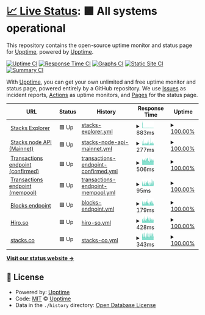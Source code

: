 # [📈 Live Status](https://upptime.github.io/upptime): <!--live status--> **🟩 All systems operational**

This repository contains the open-source uptime monitor and status page for [Upptime](https://upptime.js.org), powered by [Upptime](https://github.com/upptime/upptime).

[![Uptime CI](https://github.com/aulneau/stacks-status/workflows/Uptime%20CI/badge.svg)](https://github.com/upptime/upptime/actions?query=workflow%3A%22Uptime+CI%22)
[![Response Time CI](https://github.com/aulneau/stacks-status/workflows/Response%20Time%20CI/badge.svg)](https://github.com/upptime/upptime/actions?query=workflow%3A%22Response+Time+CI%22)
[![Graphs CI](https://github.com/aulneau/stacks-status/workflows/Graphs%20CI/badge.svg)](https://github.com/upptime/upptime/actions?query=workflow%3A%22Graphs+CI%22)
[![Static Site CI](https://github.com/aulneau/stacks-status/workflows/Static%20Site%20CI/badge.svg)](https://github.com/upptime/upptime/actions?query=workflow%3A%22Static+Site+CI%22)
[![Summary CI](https://github.com/aulneau/stacks-status/workflows/Summary%20CI/badge.svg)](https://github.com/upptime/upptime/actions?query=workflow%3A%22Summary+CI%22)

With [Upptime](https://upptime.js.org), you can get your own unlimited and free uptime monitor and status page, powered entirely by a GitHub repository. We use [Issues](https://github.com/upptime/upptime/issues) as incident reports, [Actions](https://github.com/upptime/upptime/actions) as uptime monitors, and [Pages](https://upptime.github.io/upptime) for the status page.

<!--start: status pages-->
<!-- This summary is generated by Upptime (https://github.com/upptime/upptime) -->
<!-- Do not edit this manually, your changes will be overwritten -->
<!-- prettier-ignore -->
| URL | Status | History | Response Time | Uptime |
| --- | ------ | ------- | ------------- | ------ |
| <img alt="" src="https://favicons.githubusercontent.com/explorer.stacks.co" height="13"> [Stacks Explorer](https://explorer.stacks.co) | 🟩 Up | [stacks-explorer.yml](https://github.com/aulneau/stacks-status/commits/master/history/stacks-explorer.yml) | <details><summary><img alt="Response time graph" src="./graphs/stacks-explorer/response-time-week.png" height="20"> 883ms</summary><br><a href="https://stacks-status.com/history/stacks-explorer"><img alt="Response time 883" src="https://img.shields.io/endpoint?url=https%3A%2F%2Fraw.githubusercontent.com%2Faulneau%2Fstacks-status%2Fmaster%2Fapi%2Fstacks-explorer%2Fresponse-time.json"></a><br><a href="https://stacks-status.com/history/stacks-explorer"><img alt="24-hour response time 557" src="https://img.shields.io/endpoint?url=https%3A%2F%2Fraw.githubusercontent.com%2Faulneau%2Fstacks-status%2Fmaster%2Fapi%2Fstacks-explorer%2Fresponse-time-day.json"></a><br><a href="https://stacks-status.com/history/stacks-explorer"><img alt="7-day response time 883" src="https://img.shields.io/endpoint?url=https%3A%2F%2Fraw.githubusercontent.com%2Faulneau%2Fstacks-status%2Fmaster%2Fapi%2Fstacks-explorer%2Fresponse-time-week.json"></a><br><a href="https://stacks-status.com/history/stacks-explorer"><img alt="30-day response time 883" src="https://img.shields.io/endpoint?url=https%3A%2F%2Fraw.githubusercontent.com%2Faulneau%2Fstacks-status%2Fmaster%2Fapi%2Fstacks-explorer%2Fresponse-time-month.json"></a><br><a href="https://stacks-status.com/history/stacks-explorer"><img alt="1-year response time 883" src="https://img.shields.io/endpoint?url=https%3A%2F%2Fraw.githubusercontent.com%2Faulneau%2Fstacks-status%2Fmaster%2Fapi%2Fstacks-explorer%2Fresponse-time-year.json"></a></details> | <details><summary><a href="https://stacks-status.com/history/stacks-explorer">100.00%</a></summary><a href="https://stacks-status.com/history/stacks-explorer"><img alt="All-time uptime 100.00%" src="https://img.shields.io/endpoint?url=https%3A%2F%2Fraw.githubusercontent.com%2Faulneau%2Fstacks-status%2Fmaster%2Fapi%2Fstacks-explorer%2Fuptime.json"></a><br><a href="https://stacks-status.com/history/stacks-explorer"><img alt="24-hour uptime 100.00%" src="https://img.shields.io/endpoint?url=https%3A%2F%2Fraw.githubusercontent.com%2Faulneau%2Fstacks-status%2Fmaster%2Fapi%2Fstacks-explorer%2Fuptime-day.json"></a><br><a href="https://stacks-status.com/history/stacks-explorer"><img alt="7-day uptime 100.00%" src="https://img.shields.io/endpoint?url=https%3A%2F%2Fraw.githubusercontent.com%2Faulneau%2Fstacks-status%2Fmaster%2Fapi%2Fstacks-explorer%2Fuptime-week.json"></a><br><a href="https://stacks-status.com/history/stacks-explorer"><img alt="30-day uptime 100.00%" src="https://img.shields.io/endpoint?url=https%3A%2F%2Fraw.githubusercontent.com%2Faulneau%2Fstacks-status%2Fmaster%2Fapi%2Fstacks-explorer%2Fuptime-month.json"></a><br><a href="https://stacks-status.com/history/stacks-explorer"><img alt="1-year uptime 100.00%" src="https://img.shields.io/endpoint?url=https%3A%2F%2Fraw.githubusercontent.com%2Faulneau%2Fstacks-status%2Fmaster%2Fapi%2Fstacks-explorer%2Fuptime-year.json"></a></details>
| <img alt="" src="https://favicons.githubusercontent.com/stacks-node-api.stacks.co" height="13"> [Stacks node API (Mainnet)](https://stacks-node-api.stacks.co) | 🟩 Up | [stacks-node-api-mainnet.yml](https://github.com/aulneau/stacks-status/commits/master/history/stacks-node-api-mainnet.yml) | <details><summary><img alt="Response time graph" src="./graphs/stacks-node-api-mainnet/response-time-week.png" height="20"> 277ms</summary><br><a href="https://stacks-status.com/history/stacks-node-api-mainnet"><img alt="Response time 277" src="https://img.shields.io/endpoint?url=https%3A%2F%2Fraw.githubusercontent.com%2Faulneau%2Fstacks-status%2Fmaster%2Fapi%2Fstacks-node-api-mainnet%2Fresponse-time.json"></a><br><a href="https://stacks-status.com/history/stacks-node-api-mainnet"><img alt="24-hour response time 300" src="https://img.shields.io/endpoint?url=https%3A%2F%2Fraw.githubusercontent.com%2Faulneau%2Fstacks-status%2Fmaster%2Fapi%2Fstacks-node-api-mainnet%2Fresponse-time-day.json"></a><br><a href="https://stacks-status.com/history/stacks-node-api-mainnet"><img alt="7-day response time 277" src="https://img.shields.io/endpoint?url=https%3A%2F%2Fraw.githubusercontent.com%2Faulneau%2Fstacks-status%2Fmaster%2Fapi%2Fstacks-node-api-mainnet%2Fresponse-time-week.json"></a><br><a href="https://stacks-status.com/history/stacks-node-api-mainnet"><img alt="30-day response time 277" src="https://img.shields.io/endpoint?url=https%3A%2F%2Fraw.githubusercontent.com%2Faulneau%2Fstacks-status%2Fmaster%2Fapi%2Fstacks-node-api-mainnet%2Fresponse-time-month.json"></a><br><a href="https://stacks-status.com/history/stacks-node-api-mainnet"><img alt="1-year response time 277" src="https://img.shields.io/endpoint?url=https%3A%2F%2Fraw.githubusercontent.com%2Faulneau%2Fstacks-status%2Fmaster%2Fapi%2Fstacks-node-api-mainnet%2Fresponse-time-year.json"></a></details> | <details><summary><a href="https://stacks-status.com/history/stacks-node-api-mainnet">100.00%</a></summary><a href="https://stacks-status.com/history/stacks-node-api-mainnet"><img alt="All-time uptime 100.00%" src="https://img.shields.io/endpoint?url=https%3A%2F%2Fraw.githubusercontent.com%2Faulneau%2Fstacks-status%2Fmaster%2Fapi%2Fstacks-node-api-mainnet%2Fuptime.json"></a><br><a href="https://stacks-status.com/history/stacks-node-api-mainnet"><img alt="24-hour uptime 100.00%" src="https://img.shields.io/endpoint?url=https%3A%2F%2Fraw.githubusercontent.com%2Faulneau%2Fstacks-status%2Fmaster%2Fapi%2Fstacks-node-api-mainnet%2Fuptime-day.json"></a><br><a href="https://stacks-status.com/history/stacks-node-api-mainnet"><img alt="7-day uptime 100.00%" src="https://img.shields.io/endpoint?url=https%3A%2F%2Fraw.githubusercontent.com%2Faulneau%2Fstacks-status%2Fmaster%2Fapi%2Fstacks-node-api-mainnet%2Fuptime-week.json"></a><br><a href="https://stacks-status.com/history/stacks-node-api-mainnet"><img alt="30-day uptime 100.00%" src="https://img.shields.io/endpoint?url=https%3A%2F%2Fraw.githubusercontent.com%2Faulneau%2Fstacks-status%2Fmaster%2Fapi%2Fstacks-node-api-mainnet%2Fuptime-month.json"></a><br><a href="https://stacks-status.com/history/stacks-node-api-mainnet"><img alt="1-year uptime 100.00%" src="https://img.shields.io/endpoint?url=https%3A%2F%2Fraw.githubusercontent.com%2Faulneau%2Fstacks-status%2Fmaster%2Fapi%2Fstacks-node-api-mainnet%2Fuptime-year.json"></a></details>
| <img alt="" src="https://favicons.githubusercontent.com/stacks-node-api.stacks.co" height="13"> [Transactions endpoint (confirmed)](https://stacks-node-api.stacks.co/extended/v1/tx) | 🟩 Up | [transactions-endpoint-confirmed.yml](https://github.com/aulneau/stacks-status/commits/master/history/transactions-endpoint-confirmed.yml) | <details><summary><img alt="Response time graph" src="./graphs/transactions-endpoint-confirmed/response-time-week.png" height="20"> 506ms</summary><br><a href="https://stacks-status.com/history/transactions-endpoint-confirmed"><img alt="Response time 506" src="https://img.shields.io/endpoint?url=https%3A%2F%2Fraw.githubusercontent.com%2Faulneau%2Fstacks-status%2Fmaster%2Fapi%2Ftransactions-endpoint-confirmed%2Fresponse-time.json"></a><br><a href="https://stacks-status.com/history/transactions-endpoint-confirmed"><img alt="24-hour response time 491" src="https://img.shields.io/endpoint?url=https%3A%2F%2Fraw.githubusercontent.com%2Faulneau%2Fstacks-status%2Fmaster%2Fapi%2Ftransactions-endpoint-confirmed%2Fresponse-time-day.json"></a><br><a href="https://stacks-status.com/history/transactions-endpoint-confirmed"><img alt="7-day response time 506" src="https://img.shields.io/endpoint?url=https%3A%2F%2Fraw.githubusercontent.com%2Faulneau%2Fstacks-status%2Fmaster%2Fapi%2Ftransactions-endpoint-confirmed%2Fresponse-time-week.json"></a><br><a href="https://stacks-status.com/history/transactions-endpoint-confirmed"><img alt="30-day response time 506" src="https://img.shields.io/endpoint?url=https%3A%2F%2Fraw.githubusercontent.com%2Faulneau%2Fstacks-status%2Fmaster%2Fapi%2Ftransactions-endpoint-confirmed%2Fresponse-time-month.json"></a><br><a href="https://stacks-status.com/history/transactions-endpoint-confirmed"><img alt="1-year response time 506" src="https://img.shields.io/endpoint?url=https%3A%2F%2Fraw.githubusercontent.com%2Faulneau%2Fstacks-status%2Fmaster%2Fapi%2Ftransactions-endpoint-confirmed%2Fresponse-time-year.json"></a></details> | <details><summary><a href="https://stacks-status.com/history/transactions-endpoint-confirmed">100.00%</a></summary><a href="https://stacks-status.com/history/transactions-endpoint-confirmed"><img alt="All-time uptime 100.00%" src="https://img.shields.io/endpoint?url=https%3A%2F%2Fraw.githubusercontent.com%2Faulneau%2Fstacks-status%2Fmaster%2Fapi%2Ftransactions-endpoint-confirmed%2Fuptime.json"></a><br><a href="https://stacks-status.com/history/transactions-endpoint-confirmed"><img alt="24-hour uptime 100.00%" src="https://img.shields.io/endpoint?url=https%3A%2F%2Fraw.githubusercontent.com%2Faulneau%2Fstacks-status%2Fmaster%2Fapi%2Ftransactions-endpoint-confirmed%2Fuptime-day.json"></a><br><a href="https://stacks-status.com/history/transactions-endpoint-confirmed"><img alt="7-day uptime 100.00%" src="https://img.shields.io/endpoint?url=https%3A%2F%2Fraw.githubusercontent.com%2Faulneau%2Fstacks-status%2Fmaster%2Fapi%2Ftransactions-endpoint-confirmed%2Fuptime-week.json"></a><br><a href="https://stacks-status.com/history/transactions-endpoint-confirmed"><img alt="30-day uptime 100.00%" src="https://img.shields.io/endpoint?url=https%3A%2F%2Fraw.githubusercontent.com%2Faulneau%2Fstacks-status%2Fmaster%2Fapi%2Ftransactions-endpoint-confirmed%2Fuptime-month.json"></a><br><a href="https://stacks-status.com/history/transactions-endpoint-confirmed"><img alt="1-year uptime 100.00%" src="https://img.shields.io/endpoint?url=https%3A%2F%2Fraw.githubusercontent.com%2Faulneau%2Fstacks-status%2Fmaster%2Fapi%2Ftransactions-endpoint-confirmed%2Fuptime-year.json"></a></details>
| <img alt="" src="https://favicons.githubusercontent.com/stacks-node-api.stacks.co" height="13"> [Transactions endpoint (mempool)](https://stacks-node-api.stacks.co/extended/v1/tx/mempool) | 🟩 Up | [transactions-endpoint-mempool.yml](https://github.com/aulneau/stacks-status/commits/master/history/transactions-endpoint-mempool.yml) | <details><summary><img alt="Response time graph" src="./graphs/transactions-endpoint-mempool/response-time-week.png" height="20"> 95ms</summary><br><a href="https://stacks-status.com/history/transactions-endpoint-mempool"><img alt="Response time 95" src="https://img.shields.io/endpoint?url=https%3A%2F%2Fraw.githubusercontent.com%2Faulneau%2Fstacks-status%2Fmaster%2Fapi%2Ftransactions-endpoint-mempool%2Fresponse-time.json"></a><br><a href="https://stacks-status.com/history/transactions-endpoint-mempool"><img alt="24-hour response time 120" src="https://img.shields.io/endpoint?url=https%3A%2F%2Fraw.githubusercontent.com%2Faulneau%2Fstacks-status%2Fmaster%2Fapi%2Ftransactions-endpoint-mempool%2Fresponse-time-day.json"></a><br><a href="https://stacks-status.com/history/transactions-endpoint-mempool"><img alt="7-day response time 95" src="https://img.shields.io/endpoint?url=https%3A%2F%2Fraw.githubusercontent.com%2Faulneau%2Fstacks-status%2Fmaster%2Fapi%2Ftransactions-endpoint-mempool%2Fresponse-time-week.json"></a><br><a href="https://stacks-status.com/history/transactions-endpoint-mempool"><img alt="30-day response time 95" src="https://img.shields.io/endpoint?url=https%3A%2F%2Fraw.githubusercontent.com%2Faulneau%2Fstacks-status%2Fmaster%2Fapi%2Ftransactions-endpoint-mempool%2Fresponse-time-month.json"></a><br><a href="https://stacks-status.com/history/transactions-endpoint-mempool"><img alt="1-year response time 95" src="https://img.shields.io/endpoint?url=https%3A%2F%2Fraw.githubusercontent.com%2Faulneau%2Fstacks-status%2Fmaster%2Fapi%2Ftransactions-endpoint-mempool%2Fresponse-time-year.json"></a></details> | <details><summary><a href="https://stacks-status.com/history/transactions-endpoint-mempool">100.00%</a></summary><a href="https://stacks-status.com/history/transactions-endpoint-mempool"><img alt="All-time uptime 100.00%" src="https://img.shields.io/endpoint?url=https%3A%2F%2Fraw.githubusercontent.com%2Faulneau%2Fstacks-status%2Fmaster%2Fapi%2Ftransactions-endpoint-mempool%2Fuptime.json"></a><br><a href="https://stacks-status.com/history/transactions-endpoint-mempool"><img alt="24-hour uptime 100.00%" src="https://img.shields.io/endpoint?url=https%3A%2F%2Fraw.githubusercontent.com%2Faulneau%2Fstacks-status%2Fmaster%2Fapi%2Ftransactions-endpoint-mempool%2Fuptime-day.json"></a><br><a href="https://stacks-status.com/history/transactions-endpoint-mempool"><img alt="7-day uptime 100.00%" src="https://img.shields.io/endpoint?url=https%3A%2F%2Fraw.githubusercontent.com%2Faulneau%2Fstacks-status%2Fmaster%2Fapi%2Ftransactions-endpoint-mempool%2Fuptime-week.json"></a><br><a href="https://stacks-status.com/history/transactions-endpoint-mempool"><img alt="30-day uptime 100.00%" src="https://img.shields.io/endpoint?url=https%3A%2F%2Fraw.githubusercontent.com%2Faulneau%2Fstacks-status%2Fmaster%2Fapi%2Ftransactions-endpoint-mempool%2Fuptime-month.json"></a><br><a href="https://stacks-status.com/history/transactions-endpoint-mempool"><img alt="1-year uptime 100.00%" src="https://img.shields.io/endpoint?url=https%3A%2F%2Fraw.githubusercontent.com%2Faulneau%2Fstacks-status%2Fmaster%2Fapi%2Ftransactions-endpoint-mempool%2Fuptime-year.json"></a></details>
| <img alt="" src="https://favicons.githubusercontent.com/stacks-node-api.stacks.co" height="13"> [Blocks endpoint](https://stacks-node-api.stacks.co/extended/v1/block) | 🟩 Up | [blocks-endpoint.yml](https://github.com/aulneau/stacks-status/commits/master/history/blocks-endpoint.yml) | <details><summary><img alt="Response time graph" src="./graphs/blocks-endpoint/response-time-week.png" height="20"> 179ms</summary><br><a href="https://stacks-status.com/history/blocks-endpoint"><img alt="Response time 179" src="https://img.shields.io/endpoint?url=https%3A%2F%2Fraw.githubusercontent.com%2Faulneau%2Fstacks-status%2Fmaster%2Fapi%2Fblocks-endpoint%2Fresponse-time.json"></a><br><a href="https://stacks-status.com/history/blocks-endpoint"><img alt="24-hour response time 184" src="https://img.shields.io/endpoint?url=https%3A%2F%2Fraw.githubusercontent.com%2Faulneau%2Fstacks-status%2Fmaster%2Fapi%2Fblocks-endpoint%2Fresponse-time-day.json"></a><br><a href="https://stacks-status.com/history/blocks-endpoint"><img alt="7-day response time 179" src="https://img.shields.io/endpoint?url=https%3A%2F%2Fraw.githubusercontent.com%2Faulneau%2Fstacks-status%2Fmaster%2Fapi%2Fblocks-endpoint%2Fresponse-time-week.json"></a><br><a href="https://stacks-status.com/history/blocks-endpoint"><img alt="30-day response time 179" src="https://img.shields.io/endpoint?url=https%3A%2F%2Fraw.githubusercontent.com%2Faulneau%2Fstacks-status%2Fmaster%2Fapi%2Fblocks-endpoint%2Fresponse-time-month.json"></a><br><a href="https://stacks-status.com/history/blocks-endpoint"><img alt="1-year response time 179" src="https://img.shields.io/endpoint?url=https%3A%2F%2Fraw.githubusercontent.com%2Faulneau%2Fstacks-status%2Fmaster%2Fapi%2Fblocks-endpoint%2Fresponse-time-year.json"></a></details> | <details><summary><a href="https://stacks-status.com/history/blocks-endpoint">100.00%</a></summary><a href="https://stacks-status.com/history/blocks-endpoint"><img alt="All-time uptime 100.00%" src="https://img.shields.io/endpoint?url=https%3A%2F%2Fraw.githubusercontent.com%2Faulneau%2Fstacks-status%2Fmaster%2Fapi%2Fblocks-endpoint%2Fuptime.json"></a><br><a href="https://stacks-status.com/history/blocks-endpoint"><img alt="24-hour uptime 100.00%" src="https://img.shields.io/endpoint?url=https%3A%2F%2Fraw.githubusercontent.com%2Faulneau%2Fstacks-status%2Fmaster%2Fapi%2Fblocks-endpoint%2Fuptime-day.json"></a><br><a href="https://stacks-status.com/history/blocks-endpoint"><img alt="7-day uptime 100.00%" src="https://img.shields.io/endpoint?url=https%3A%2F%2Fraw.githubusercontent.com%2Faulneau%2Fstacks-status%2Fmaster%2Fapi%2Fblocks-endpoint%2Fuptime-week.json"></a><br><a href="https://stacks-status.com/history/blocks-endpoint"><img alt="30-day uptime 100.00%" src="https://img.shields.io/endpoint?url=https%3A%2F%2Fraw.githubusercontent.com%2Faulneau%2Fstacks-status%2Fmaster%2Fapi%2Fblocks-endpoint%2Fuptime-month.json"></a><br><a href="https://stacks-status.com/history/blocks-endpoint"><img alt="1-year uptime 100.00%" src="https://img.shields.io/endpoint?url=https%3A%2F%2Fraw.githubusercontent.com%2Faulneau%2Fstacks-status%2Fmaster%2Fapi%2Fblocks-endpoint%2Fuptime-year.json"></a></details>
| <img alt="" src="https://favicons.githubusercontent.com/hiro.so" height="13"> [Hiro.so](https://hiro.so) | 🟩 Up | [hiro-so.yml](https://github.com/aulneau/stacks-status/commits/master/history/hiro-so.yml) | <details><summary><img alt="Response time graph" src="./graphs/hiro-so/response-time-week.png" height="20"> 428ms</summary><br><a href="https://stacks-status.com/history/hiro-so"><img alt="Response time 428" src="https://img.shields.io/endpoint?url=https%3A%2F%2Fraw.githubusercontent.com%2Faulneau%2Fstacks-status%2Fmaster%2Fapi%2Fhiro-so%2Fresponse-time.json"></a><br><a href="https://stacks-status.com/history/hiro-so"><img alt="24-hour response time 417" src="https://img.shields.io/endpoint?url=https%3A%2F%2Fraw.githubusercontent.com%2Faulneau%2Fstacks-status%2Fmaster%2Fapi%2Fhiro-so%2Fresponse-time-day.json"></a><br><a href="https://stacks-status.com/history/hiro-so"><img alt="7-day response time 428" src="https://img.shields.io/endpoint?url=https%3A%2F%2Fraw.githubusercontent.com%2Faulneau%2Fstacks-status%2Fmaster%2Fapi%2Fhiro-so%2Fresponse-time-week.json"></a><br><a href="https://stacks-status.com/history/hiro-so"><img alt="30-day response time 428" src="https://img.shields.io/endpoint?url=https%3A%2F%2Fraw.githubusercontent.com%2Faulneau%2Fstacks-status%2Fmaster%2Fapi%2Fhiro-so%2Fresponse-time-month.json"></a><br><a href="https://stacks-status.com/history/hiro-so"><img alt="1-year response time 428" src="https://img.shields.io/endpoint?url=https%3A%2F%2Fraw.githubusercontent.com%2Faulneau%2Fstacks-status%2Fmaster%2Fapi%2Fhiro-so%2Fresponse-time-year.json"></a></details> | <details><summary><a href="https://stacks-status.com/history/hiro-so">100.00%</a></summary><a href="https://stacks-status.com/history/hiro-so"><img alt="All-time uptime 100.00%" src="https://img.shields.io/endpoint?url=https%3A%2F%2Fraw.githubusercontent.com%2Faulneau%2Fstacks-status%2Fmaster%2Fapi%2Fhiro-so%2Fuptime.json"></a><br><a href="https://stacks-status.com/history/hiro-so"><img alt="24-hour uptime 100.00%" src="https://img.shields.io/endpoint?url=https%3A%2F%2Fraw.githubusercontent.com%2Faulneau%2Fstacks-status%2Fmaster%2Fapi%2Fhiro-so%2Fuptime-day.json"></a><br><a href="https://stacks-status.com/history/hiro-so"><img alt="7-day uptime 100.00%" src="https://img.shields.io/endpoint?url=https%3A%2F%2Fraw.githubusercontent.com%2Faulneau%2Fstacks-status%2Fmaster%2Fapi%2Fhiro-so%2Fuptime-week.json"></a><br><a href="https://stacks-status.com/history/hiro-so"><img alt="30-day uptime 100.00%" src="https://img.shields.io/endpoint?url=https%3A%2F%2Fraw.githubusercontent.com%2Faulneau%2Fstacks-status%2Fmaster%2Fapi%2Fhiro-so%2Fuptime-month.json"></a><br><a href="https://stacks-status.com/history/hiro-so"><img alt="1-year uptime 100.00%" src="https://img.shields.io/endpoint?url=https%3A%2F%2Fraw.githubusercontent.com%2Faulneau%2Fstacks-status%2Fmaster%2Fapi%2Fhiro-so%2Fuptime-year.json"></a></details>
| <img alt="" src="https://favicons.githubusercontent.com/stacks.co" height="13"> [stacks.co](https://stacks.co) | 🟩 Up | [stacks-co.yml](https://github.com/aulneau/stacks-status/commits/master/history/stacks-co.yml) | <details><summary><img alt="Response time graph" src="./graphs/stacks-co/response-time-week.png" height="20"> 343ms</summary><br><a href="https://stacks-status.com/history/stacks-co"><img alt="Response time 343" src="https://img.shields.io/endpoint?url=https%3A%2F%2Fraw.githubusercontent.com%2Faulneau%2Fstacks-status%2Fmaster%2Fapi%2Fstacks-co%2Fresponse-time.json"></a><br><a href="https://stacks-status.com/history/stacks-co"><img alt="24-hour response time 365" src="https://img.shields.io/endpoint?url=https%3A%2F%2Fraw.githubusercontent.com%2Faulneau%2Fstacks-status%2Fmaster%2Fapi%2Fstacks-co%2Fresponse-time-day.json"></a><br><a href="https://stacks-status.com/history/stacks-co"><img alt="7-day response time 343" src="https://img.shields.io/endpoint?url=https%3A%2F%2Fraw.githubusercontent.com%2Faulneau%2Fstacks-status%2Fmaster%2Fapi%2Fstacks-co%2Fresponse-time-week.json"></a><br><a href="https://stacks-status.com/history/stacks-co"><img alt="30-day response time 343" src="https://img.shields.io/endpoint?url=https%3A%2F%2Fraw.githubusercontent.com%2Faulneau%2Fstacks-status%2Fmaster%2Fapi%2Fstacks-co%2Fresponse-time-month.json"></a><br><a href="https://stacks-status.com/history/stacks-co"><img alt="1-year response time 343" src="https://img.shields.io/endpoint?url=https%3A%2F%2Fraw.githubusercontent.com%2Faulneau%2Fstacks-status%2Fmaster%2Fapi%2Fstacks-co%2Fresponse-time-year.json"></a></details> | <details><summary><a href="https://stacks-status.com/history/stacks-co">100.00%</a></summary><a href="https://stacks-status.com/history/stacks-co"><img alt="All-time uptime 100.00%" src="https://img.shields.io/endpoint?url=https%3A%2F%2Fraw.githubusercontent.com%2Faulneau%2Fstacks-status%2Fmaster%2Fapi%2Fstacks-co%2Fuptime.json"></a><br><a href="https://stacks-status.com/history/stacks-co"><img alt="24-hour uptime 100.00%" src="https://img.shields.io/endpoint?url=https%3A%2F%2Fraw.githubusercontent.com%2Faulneau%2Fstacks-status%2Fmaster%2Fapi%2Fstacks-co%2Fuptime-day.json"></a><br><a href="https://stacks-status.com/history/stacks-co"><img alt="7-day uptime 100.00%" src="https://img.shields.io/endpoint?url=https%3A%2F%2Fraw.githubusercontent.com%2Faulneau%2Fstacks-status%2Fmaster%2Fapi%2Fstacks-co%2Fuptime-week.json"></a><br><a href="https://stacks-status.com/history/stacks-co"><img alt="30-day uptime 100.00%" src="https://img.shields.io/endpoint?url=https%3A%2F%2Fraw.githubusercontent.com%2Faulneau%2Fstacks-status%2Fmaster%2Fapi%2Fstacks-co%2Fuptime-month.json"></a><br><a href="https://stacks-status.com/history/stacks-co"><img alt="1-year uptime 100.00%" src="https://img.shields.io/endpoint?url=https%3A%2F%2Fraw.githubusercontent.com%2Faulneau%2Fstacks-status%2Fmaster%2Fapi%2Fstacks-co%2Fuptime-year.json"></a></details>

<!--end: status pages-->

[**Visit our status website →**](https://upptime.github.io/upptime)

## 📄 License

- Powered by: [Upptime](https://github.com/upptime/upptime)
- Code: [MIT](./LICENSE) © [Upptime](https://upptime.js.org)
- Data in the `./history` directory: [Open Database License](https://opendatacommons.org/licenses/odbl/1-0/)
